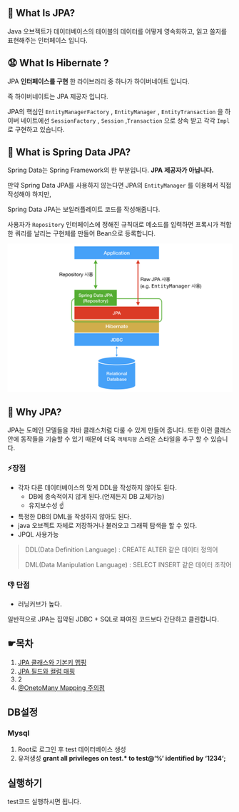 

## 🧐 What Is JPA?

Java 오브젝트가 데이터베이스의 테이블의 데이터를 어떻게 영속화하고, 읽고 쓸지를 표현해주는 인터페이스 입니다.

## 😧 What Is Hibernate ?

JPA **인터페이스를 구현** 한 라이브러리 중 하나가 하이버네이트 입니다.

즉 하이버네이트는 JPA 제공자 입니다. 

JPA의 핵심인 `EntityManagerFactory` , `EntityManager` , `EntityTransaction` 을 하이버 네이트에선 `SessionFactory` , `Session` ,`Transaction` 으로 상속 받고 각각 `Impl` 로 구현하고 있습니다. 

## 🤔 What is Spring Data JPA?

 Spring Data는 Spring Framework의 한 부분입니다.  **JPA 제공자가 아닙니다.** 

만약 Spring Data JPA를 사용하지 않는다면 JPA의 `EntityManager` 를 이용해서 직접 작성해야 하지만, 

Spring Data JPA는 보일러플레이트 코드를 작성해줍니다.

사용자가 `Repository` 인터페이스에 정해진 규칙대로 메소드를 입력하면 프록시가 적합한 쿼리를 날리는 구현체를 만들어 Bean으로 등록합니다. 





![](docs/img/ac.png)

## 🤔 Why JPA?

JPA는 도메인 모델들을 자바 클래스처럼 다룰 수 있게 만들어 줍니다. 
또한 이런 클래스 안에 동작들을 기술할 수 있기 때문에 더욱 `객체지향` 스러운 스타일을 추구 할 수 있습니다.

### ⚡️장점

- 각자 다른 데이터베이스의 맞게 DDL을 작성하지 않아도 된다.
  - DB에 종속적이지 않게 된다.(언제든지 DB 교체가능)
  - 유지보수성 ☝️
- 특정한 DB의 DML을 작성하지 않아도 된다.
- java 오브젝트 자체로 저장하거나 불러오고 그래픽 탐색을 할 수 있다.
- JPQL 사용가능

> DDL(Data Definition Language) : CREATE ALTER 같은 데이터 정의어
>
> DML(Data Manipulation Language) : SELECT INSERT 같은 데이터 조작어

### 👎 단점

- 러닝커브가 높다.

일반적으로 JPA는  집약된 JDBC + SQL로 짜여진 코드보다 간단하고 클린합니다. 







## ☛목차

1. [JPA 클래스와 기본키 맵핑](https://github.com/DaeAkin/Spring-Jpa/blob/master/docs/JPA%20%ED%81%B4%EB%9E%98%EC%8A%A4%EC%99%80%20%EA%B8%B0%EB%B3%B8%ED%82%A4%20%EB%A7%B5%ED%95%91.md)
2. [JPA 필드와 컬럼 매핑](https://github.com/DaeAkin/Spring-Jpa/blob/master/docs/JPA%20%ED%95%84%EB%93%9C%EC%99%80%20%EC%BB%AC%EB%9F%BC%20%EB%A7%A4%ED%95%91.md)
3. 2
4. [@OnetoMany Mapping 주의점](https://github.com/DaeAkin/Spring-Jpa/blob/master/docs/%40OnetoMany%20Mapping%20%EC%A3%BC%EC%9D%98%EC%A0%90.md)









## DB설정

### Mysql

1. Root로 로그인 후 test 데이터베이스 생성 
2. 유저생성 **grant all privileges on test.\* to test@‘%’ identified by ‘1234‘;**



## 실행하기

test코드 실행하시면 됩니다.

